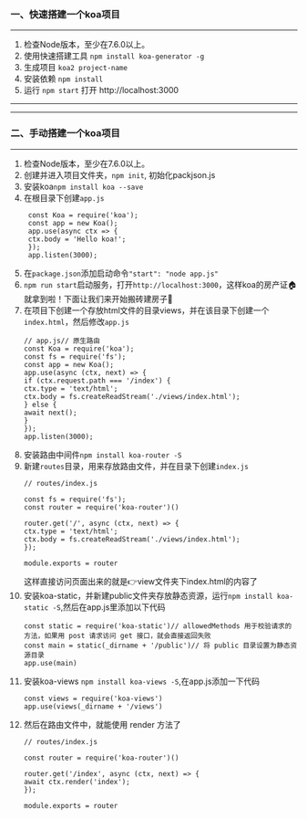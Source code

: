 ### 一、快速搭建一个koa项目  
***
1. 检查Node版本，至少在7.6.0以上。  
2. 使用快速搭建工具 `npm install koa-generator -g`  
3. 生成项目 `koa2 project-name`  
4. 安装依赖 `npm install`    
5. 运行 `npm start` 打开 http://localhost:3000  
***  
***  
### 二、手动搭建一个koa项目  
***  
1. 检查Node版本，至少在7.6.0以上。
2. 创建并进入项目文件夹，`npm init`, 初始化packjson.js
3. 安装koa`npm install koa --save`
4. 在根目录下创建`app.js`  
   ```
    const Koa = require('koa');
    const app = new Koa();  
    app.use(async ctx => {
    ctx.body = 'Hello koa!';
    });    
    app.listen(3000);
   ```  
5. 在`package.json`添加启动命令`"start": "node app.js"`  
6. `npm run start`启动服务，打开`http://localhost:3000`，这样koa的房产证:house:就拿到啦！下面让我们来开始搬砖建房子:muscle:  
7. 在项目下创建一个存放html文件的目录views，并在该目录下创建一个`index.html`，然后修改`app.js`  
    ```
    // app.js// 原生路由
    const Koa = require('koa');
    const fs = require('fs');
    const app = new Koa(); 
    app.use(async (ctx, next) => {
    if (ctx.request.path === '/index') {
    ctx.type = 'text/html';
    ctx.body = fs.createReadStream('./views/index.html');
    } else {
    await next();
    }
    });
    app.listen(3000);
    ```  
8. 安装路由中间件`npm install koa-router -S`  
9. 新建`routes`目录，用来存放路由文件，并在目录下创建`index.js`
    ```
    // routes/index.js

    const fs = require('fs');
    const router = require('koa-router')()

    router.get('/', async (ctx, next) => {
    ctx.type = 'text/html';
    ctx.body = fs.createReadStream('./views/index.html');
    });

    module.exports = router
    ```  
    这样直接访问页面出来的就是:point_right:view文件夹下index.html的内容了  
10. 安装koa-static，并新建public文件夹存放静态资源，运行`npm install koa-static -S`,然后在app.js里添加以下代码  
    ```
    const static = require('koa-static')// allowedMethods 用于校验请求的方法，如果用 post 请求访问 get 接口，就会直接返回失败     
    const main = static(_dirname + '/public')// 将 public 目录设置为静态资源目录      
    app.use(main)
    ```  
11. 安装koa-views `npm install koa-views -S`,在app.js添加一下代码  
    ```
    const views = require('koa-views')
    app.use(views(_dirname + '/views')
    ```  
12. 然后在路由文件中，就能使用 render 方法了  
    ```
    // routes/index.js
    
    const router = require('koa-router')()
    
    router.get('/index', async (ctx, next) => {
    await ctx.render('index');
    });
    
    module.exports = router
    ```
<!-- https://www.jb51.net/article/132352.htm -->